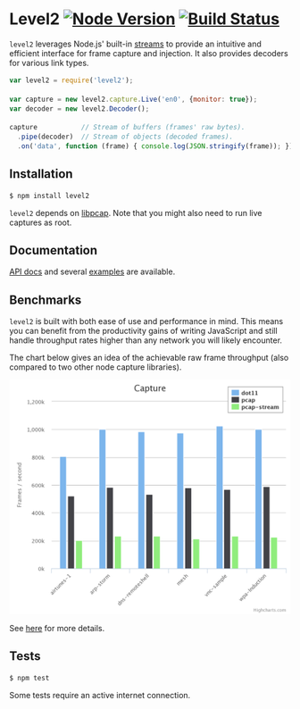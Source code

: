 # Level2 [![Node Version](https://img.shields.io/node/v/gh-badges.svg?style=flat)](https://www.npmjs.com/package/level2) [![Build Status](https://travis-ci.org/mtth/level2.svg?branch=master)](https://travis-ci.org/mtth/level2)

`level2` leverages Node.js' built-in [streams][] to provide an intuitive and
efficient interface for frame capture and injection. It also provides decoders
for various link types.

```javascript
var level2 = require('level2');

var capture = new level2.capture.Live('en0', {monitor: true});
var decoder = new level2.Decoder();

capture           // Stream of buffers (frames' raw bytes).
  .pipe(decoder)  // Stream of objects (decoded frames).
  .on('data', function (frame) { console.log(JSON.stringify(frame)); });
```


## Installation

```bash
$ npm install level2
```

`level2` depends on [libpcap][]. Note that you might also need to run live
captures as root.


## Documentation

[API docs](doc/api.md) and several [examples](examples/) are available.


## Benchmarks

`level2` is built with both ease of use and performance in mind. This means you
can benefit from the productivity gains of writing JavaScript and still handle
throughput rates higher than any network you will likely encounter.

The chart below gives an idea of the achievable raw frame throughput (also
compared to two other node capture libraries).

[![Capture benchmark](doc/img/capture.png)](doc/benchmarks.md#capture)

See [here](doc/benchmarks.md) for more details.


## Tests

```bash
$ npm test
```

Some tests require an active internet connection.


[Radiotap]: http://www.radiotap.org/
[streams]: http://nodejs.org/api/stream.html
[libpcap]: http://www.tcpdump.org/
[node_pcap]: https://github.com/mranney/node_pcap
[pcap-stream]: https://github.com/wanderview/node-pcap-stream
